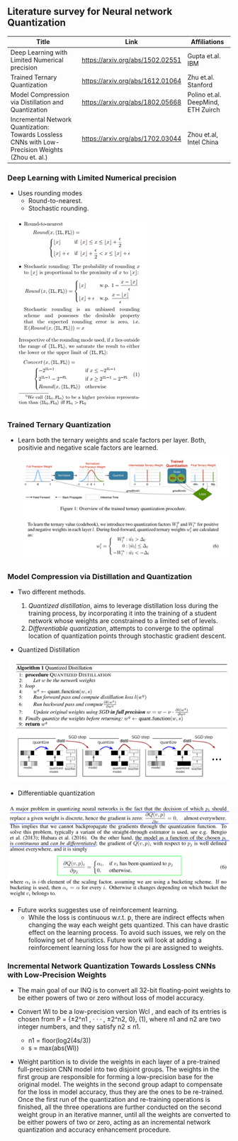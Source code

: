 ## Literature survey for Neural network Quantization 


| Title                                                                                   | Link                             | Affiliations      |
|--------------------------------------------------------------------------------------------------------------------------------------------------------------------------------------------------------------------------------------------------------------------------------------------------------------------------------------------------------------------------|----------------------------------|-------------------|
|Deep Learning with Limited Numerical precision   | https://arxiv.org/abs/1502.02551 | Gupta et.al. IBM              |
|Trained Ternary Quantization   |  https://arxiv.org/abs/1612.01064 | Zhu et.al. Stanford              |
| Model Compression via Distillation and Quantization   | https://arxiv.org/abs/1802.05668 | Polino et.al. DeepMind, ETH Zuirch              |
| Incremental Network Quantization: Towards Lossless CNNs with Low-Precision Weights (Zhou et. al.)   | https://arxiv.org/abs/1702.03044 | Zhou et.al, Intel China          |


### Deep Learning with Limited Numerical precision
* Uses rounding modes 
  * Round-to-nearest.
  * Stochastic rounding.
  
![](images/gupta-et-al.png)

### Trained Ternary Quantization
* Learn both the ternary weights and scale factors per layer. Both, positivie and negative scale factors are learned.
![](images/zhu-et-al.png)

### Model Compression via Distillation and Quantization
* Two different methods. 
  1. *Quantized distillation*, aims to leverage distillation loss during the training process, by incorporating it into the training of a student network whose weights are constrained to a limited set of levels. 
  2. *Differentiable quantization*, attempts to converge to the optimal location of quantization points through stochastic gradient descent.

* Quantized Distillation

![](images/polini-et-al.png)

* Differentiable quantization

![](images/polinio-differentiable-quant.png)

* Future works suggestes use of reinforcement learning. 
  * While the loss is continuous w.r.t. p, there are indirect effects when changing the way each weight
gets quantized. This can have drastic effect on the learning process. To avoid such issues, we rely on the following set of heuristics. Future work will look at adding a reinforcement learning loss for how the pi are assigned to weights.

### Incremental Network Quantization Towards Lossless CNNs with Low-Precision Weights
* The main goal of our INQ is to convert all 32-bit floating-point weights to be either powers of two or zero without loss of model accuracy.

* Convert Wl to be a low-precision version Wcl , and each of its entries is chosen from P<l> = {±2^n1 , · · · , ±2^n2, 0}, (1), where n1 and n2 are two integer numbers, and they satisfy n2 ≤ n1.
  * n1 = floor(log2(4s/3))
  * s = max(abs(Wl))
 
 * Weight partition is to divide the weights in each layer of a pre-trained full-precision CNN model into two disjoint groups. The weights in the first group are responsible for forming a low-precision base for the original model. The weights in the second group adapt to compensate for the loss in model accuracy, thus they are the ones to be re-trained. Once the first run of the quantization and re-training operations is finished, all the three operations are further conducted on the second weight group in an iterative manner, until all the weights are converted to be either powers of two or zero, acting as an incremental network quantization and accuracy enhancement procedure. 

